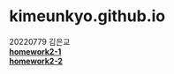 # kimeunkyo.github.io
20220779 김은교<br>
[**homework2-1**](https://kimeunkyo.github.io/homework2-1.html)
<br>[**homework2-2**](https://kimeunkyo.github.io/homework2-2.html)
